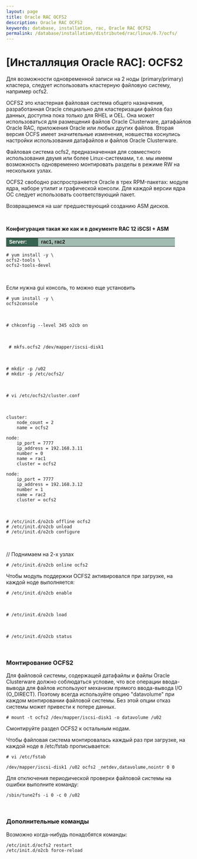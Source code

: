 ```yaml
---
layout: page
title: Oracle RAC OCFS2
description: Oracle RAC OCFS2
keywords: database, installation, rac, Oracle RAC OCFS2
permalink: /database/installation/distributed/rac/linux/6.7/ocfs/
---
```


# [Инсталляция Oracle RAC]: OCFS2

Для возможности одновременной записи на 2 ноды (primary/primary) кластера, следует использовать кластерную файловую систему, например ocfs2.

OCFS2 это кластерная файловая система общего назначения, разработанная Oracle специально для кластеризации файлов баз данных, доступна пока только для RHEL и OEL. Она может использоваться для размещения файлов Oracle Clusterware, датафайлов Oracle RAC, приложения Oracle или любых других файлов. Вторая версия OCFS имеет значительные изменения, новшества коснулись настройки использования датафайлов и файлов Oracle Clusterware.

Файловая система ocfs2, предназначенная для совместного использования двумя или более Linux-системами, т.е. мы имеем возможность одновременно монтировать разделы в режиме RW на нескольких узлах.

OCFS2 свободно распространяется Oracle в трех RPM-пакетах: модуле ядра, наборе утилит и графической консоли. Для каждой версии ядра ОС следует использовать соответствующий пакет.

Возвращаемся на шаг предшествующий созданию ASM дисков.

<!--

https://oraclelabs.wordpress.com/virtual-oracle-rac-oracle-installation/

-->

<br/>

**Конфигурация такая же как и в документе RAC 12 iSCSI + ASM**

<table cellpadding="4" cellspacing="2" align="center" border="0" width="100%">

<tr>
<td style="color: rgb(255, 255, 255);" bgcolor="#386351" width="14%"><span style="font-family: Arial,Helvetica,sans-serif; font-size: 14px;"><strong>Server:</strong></span></td>
<td height="20" bgcolor="#a2bcb1" width="60%"><span style="font-family: Arial,Helvetica,sans-serif; font-size: 14px;"><strong>rac1, rac2</strong></span></td>
</tr>

</table>

    # yum install -y \
    ocfs2-tools \
    ocfs2-tools-devel

<br/>

Если нужна gui консоль, то можно еще установить

    # yum install -y \
    ocfs2console

<br/>

    # chkconfig --level 345 o2cb on

<br/>

     # mkfs.ocfs2 /dev/mapper/iscsi-disk1

<br/>

    # mkdir -p /u02
    # mkdir -p /etc/ocfs2/

<br/>

    # vi /etc/ocfs2/cluster.conf

<br/>

    cluster:
        node_count = 2
        name = ocfs2

    node:
        ip_port = 7777
        ip_address = 192.168.3.11
        number = 0
        name = rac1
        cluster = ocfs2

    node:
        ip_port = 7777
        ip_address = 192.168.3.12
        number = 1
        name = rac2
        cluster = ocfs2

<br/>

    # /etc/init.d/o2cb offline ocfs2
    # /etc/init.d/o2cb unload
    # /etc/init.d/o2cb configure

<br/>

// Поднимаем на 2-х узлах

    # /etc/init.d/o2cb online ocfs2

Чтобы модуль поддержки OCFS2 активировался при загрузке, на каждой ноде выполняется:

    # /etc/init.d/o2cb enable

<br/>

    # /etc/init.d/o2cb load

<br/>

    # /etc/init.d/o2cb status

<br/>

### Монтирование OCFS2

Для файловой системы, содержащей датафайлы и файлы Oracle Clusterware должно соблюдаться условие, что все операции ввода-вывода для файлов используют механизм прямого ввода-вывода I/O (O_DIRECT). Поэтому всегда используйте опцию "datavolume" при каждом монтировании файловой системы. Без этой опции отказ системы может привести к потере данных.

    # mount -t ocfs2 /dev/mapper/iscsi-disk1 -o datavolume /u02

Смонтируйте раздел OCFS2 к остальным нодам.

Чтобы файловая система монтировалась каждый раз при загрузке, на каждой ноде в /etc/fstab прописывается:

    # vi /etc/fstab

    /dev/mapper/iscsi-disk1 /u02 ocfs2 _netdev,datavolume,nointr 0 0

Для отключения периодической проверки файловой системы на ошибки выполните команду:

    /sbin/tune2fs -i 0 -c 0 /u02

<br/>

### Дополнительные команды

Возможно когда-нибудь понадобятся команды:

    /etc/init.d/ocfs2 restart
    /etc/init.d/o2cb force-reload
